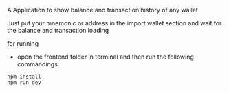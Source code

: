 A Application to show balance and transaction history of any wallet

Just put your mnemonic or address in the import wallet section and wait for the balance and transaction loading

for running 
- open the frontend folder in terminal and then run the following commandings:
```
npm install
npm run dev
```

